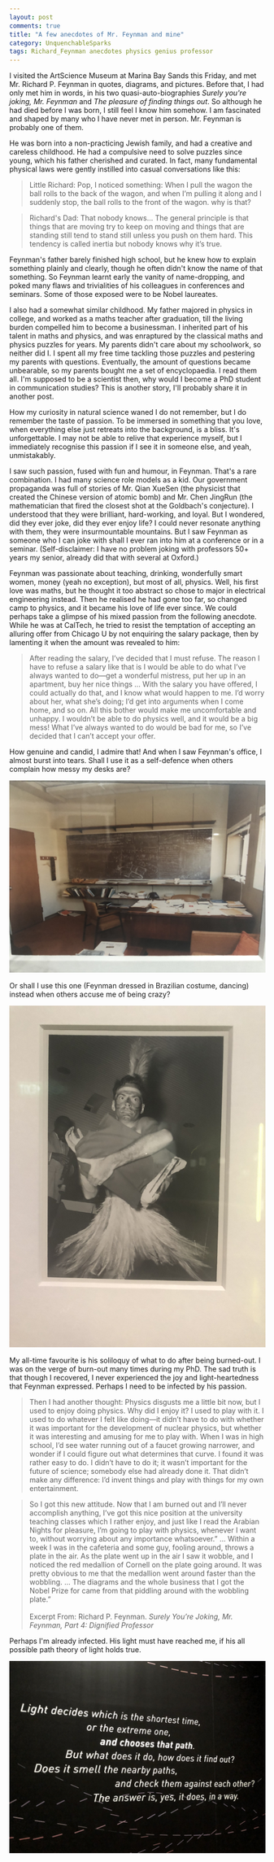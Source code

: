 ```yaml
---
layout: post
comments: true
title: "A few anecdotes of Mr. Feynman and mine"
category: UnquenchableSparks
tags: Richard_Feynman anecdotes physics genius professor
---
```


I visited the ArtScience Museum at Marina Bay Sands this Friday, and met Mr. Richard P. Feynman in quotes, diagrams, and pictures. Before that, I had only met him in words, in his two quasi-auto-biographies *Surely you're joking, Mr. Feynman* and *The pleasure of finding things out*. So although he had died before I was born, I still feel I know him somehow. I am fascinated and shaped by many who I have never met in person. Mr. Feynman is probably one of them.

He was born into a non-practicing Jewish family, and had a creative and careless childhood. He had a compulsive need to solve puzzles since young, which his father cherished and curated. In fact, many fundamental physical laws were gently instilled into casual conversations like this:

> Little Richard: Pop, I noticed something: When I pull the wagon the ball rolls to the back of the wagon, and when I’m pulling it along and I suddenly stop, the ball rolls to the front of the wagon. why is that?

> Richard's Dad: That nobody knows... The general principle is that things that are moving try to keep on moving and things that are standing still tend to stand still unless you push on them hard. This tendency is called inertia but nobody knows why it’s true.

Feynman's father barely finished high school, but he knew how to explain something plainly and clearly, though he often didn't know the name of that something. So Feynman learnt early the vanity of name-dropping, and poked many flaws and trivialities of his colleagues in conferences and seminars. Some of those exposed were to be Nobel laureates.

I also had a somewhat similar childhood. My father majored in physics in college, and worked as a maths teacher after graduation, till the living burden compelled him to become a businessman. I inherited part of his talent in maths and physics, and was enraptured by the classical maths and physics puzzles for years. My parents didn't care about my schoolwork, so neither did I. I spent all my free time tackling those puzzles and pestering my parents with questions. Eventually, the amount of questions became unbearable, so my parents bought me a set of encyclopaedia. I read them all. I'm supposed to be a scientist then, why would I become a PhD student in communication studies? This is another story, I'll probably share it in another post.

How my curiosity in natural science waned I do not remember, but I do remember the taste of passion. To be immersed in something that you love, when everything else just retreats into the background, is a bliss. It's unforgettable. I may not be able to relive that experience myself, but I immediately recognise this passion if I see it in someone else, and yeah, unmistakably.

I saw such passion, fused with fun and humour, in Feynman. That's a rare combination. I had many science role models as a kid. Our government propaganda was full of stories of Mr. Qian XueSen (the physicist that created the Chinese version of atomic bomb) and Mr. Chen JingRun (the mathematician that fired the closest shot at the Goldbach's conjecture). I understood that they were brilliant, hard-working, and loyal. But I wondered, did they ever joke, did they ever enjoy life? I could never resonate anything with them, they were insurmountable mountains. But I saw Feynman as someone who I can joke with shall I ever ran into him at a conference or in a seminar. (Self-disclaimer: I have no problem joking with professors 50+ years my senior, already did that with several at Oxford.)

Feynman was passionate about teaching, drinking, wonderfully smart women, money (yeah no exception), but most of all, physics. Well, his first love was maths, but he thought it too abstract so chose to major in electrical engineering instead. Then he realised he had gone too far, so changed camp to physics, and it became his love of life ever since. We could perhaps take a glimpse of his mixed passion from the following anecdote. While he was at CalTech, he tried to resist the temptation of accepting an alluring offer from Chicago U by not enquiring the salary package, then by lamenting it when the amount was revealed to him:

>  After reading the salary, I’ve decided that I must refuse. The reason I have to refuse a salary like that is I would be able to do what I’ve always wanted to do—get a wonderful mistress, put her up in an apartment, buy her nice things … With the salary you have offered, I could actually do that, and I know what would happen to me. I’d worry about her, what she’s doing; I’d get into arguments when I come home, and so on. All this bother would make me uncomfortable and unhappy. I wouldn’t be able to do physics well, and it would be a big mess! What I’ve always wanted to do would be bad for me, so I’ve decided that I can’t accept your offer.

How genuine and candid, I admire that! And when I saw Feynman's office, I almost burst into tears. Shall I use it as a self-defence when others complain how messy my desks are?

![](/images/feynman_office.jpg)

Or shall I use this one (Feynman dressed in Brazilian costume, dancing) instead when others accuse me of being crazy?

![](/images/dancing_feynman.jpg)

My all-time favourite is his soliloquy of what to do after being burned-out. I was on the verge of burn-out many times during my PhD. The sad truth is that though I recovered, I never experienced the joy and light-heartedness that Feynman expressed. Perhaps I need to be infected by his passion.

> Then I had another thought: Physics disgusts me a little bit now, but I used to enjoy doing physics. Why did I enjoy it? I used to play with it. I used to do whatever I felt like doing—it didn’t have to do with whether it was important for the development of nuclear physics, but whether it was interesting and amusing for me to play with. When I was in high school, I’d see water running out of a faucet growing narrower, and wonder if I could figure out what determines that curve. I found it was rather easy to do. I didn’t have to do it; it wasn’t important for the future of science; somebody else had already done it. That didn’t make any difference: I’d invent things and play with things for my own entertainment.

> So I got this new attitude. Now that I am burned out and I’ll never accomplish anything, I’ve got this nice position at the university teaching classes which I rather enjoy, and just like I read the Arabian Nights for pleasure, I’m going to play with physics, whenever I want to, without worrying about any importance whatsoever.”
> ...
> Within a week I was in the cafeteria and some guy, fooling around, throws a plate in the air. As the plate went up in the air I saw it wobble, and I noticed the red medallion of Cornell on the plate going around. It was pretty obvious to me that the medallion went around faster than the wobbling.
> ...
> The diagrams and the whole business that I got the Nobel Prize for came from that piddling around with the wobbling plate.”
<br> <br>
> Excerpt From: Richard P. Feynman. *Surely You’re Joking, Mr. Feynman, Part 4: Dignified Professor*

Perhaps I'm already infected. His light must have reached me, if his all possible path theory of light holds true.

![](/images/all_possible_path.jpg)







